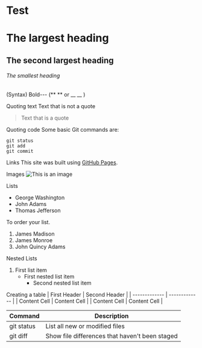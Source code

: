 # Test



# The largest heading
## The second largest heading
###### The smallest heading

(Syntax)
Bold--- (** ** or __ __	)

Quoting text
Text that is not a quote

> Text that is a quote

Quoting code
Some basic Git commands are:
```
git status
git add
git commit
```

Links
This site was built using [GitHub Pages](https://pages.github.com/).

Images
![This is an image](https://myoctocat.com/assets/images/base-octocat.svg)

Lists
- George Washington
- John Adams
- Thomas Jefferson

To order your list.
1. James Madison
2. James Monroe
3. John Quincy Adams

Nested Lists
1. First list item
   - First nested list item
     - Second nested list item

Creating a table
| First Header  | Second Header |
| ------------- | ------------- |
| Content Cell  | Content Cell  |
| Content Cell  | Content Cell  |

| Command | Description |
| --- | --- |
| git status | List all new or modified files |
| git diff | Show file differences that haven't been staged |







